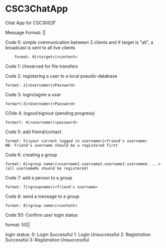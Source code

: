 # CSC3ChatApp
Chat App for CSC3002F


Message Format: <command>|<target>|<content>

Code 0: simple communication between 2 clients and if target is "all", a broadcast is sent to all live clients

        format: 0|<target>|<content>

Code 1: //reserved for file transfers

Code 2: registering a user to a local pseudo-database

    format: 2|<Username>|<Password>

Code 3: login/signin a user

    formart:3|<Username>|<Password>

COde 4: logout/signout (pending progress)

    formart: 4|<username>|<password>

Code 5: add friend/contact

    format: 5|<your current logged in username>|<friend's username>
    NB: Friend's username should be a registered first

Code 6: creating a group

    format: 6|<group name>|<username1.username2.username3.username4. ...>
    (all usernameNs shuold be registered)


Code 7: add a person to a group

    format: 7|<groupname>|<friend's username>


Code 8: send a message to a group

    format: 8|<group name>|<content>


Code 50: Confirm user login status

  format: 50|<user>|<login status>

  login status:
              0: Login Successful
              1: Login Unsuccessful
              2: Registration Successful
              3: Registration Unsuccessful
